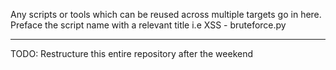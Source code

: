 Any scripts or tools which can be reused across multiple targets go in here. Preface the script name with a relevant title i.e XSS - bruteforce.py
___
TODO: Restructure this entire repository after the weekend
